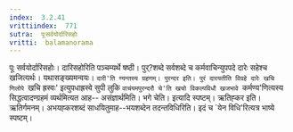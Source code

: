 ```yaml
---
index:  3.2.41
vrittiindex:  771
sutra:  पूःसर्वयोर्दारिसहोः
vritti:  balamanorama 
---
```


पूः सर्वयोर्दारिसहोः। दारिसहोरिति पञ्चम्यर्थे षष्ठी। पुर्?शब्दे सर्वशब्दे च कर्मवाचिन्युपपदे दारेः सहेश्च खजित्यर्थः। यथासङ्ख्यमन्वयः। `दारी'ति ण्यन्तस्य ग्रहणम्। पुरन्दर इति। पुरं दारयतीति विग्रहे दारेः खचि णिलोपे `खचि ह्रस्वः' इत्युपधाह्रस्वे सुपी लुकि `वाचंयमपुरन्दरौ चे'ति खचो विकल्पविधौ खजभावे `कर्मण्य'णित्यस्य सिद्धत्वादण्ग्रहमं व्यर्थमित्यत आह-- असंज्ञार्थमिति। भगे चेति। इत्यादि स्पष्टम्। ऋतिह्कर इति। ऋतिर्गमनम्। अभयह्करशब्दं साधयितुमाह--भयशब्देन तदन्तविधिरिति। इदं च `येन विधि'रित्यत्र भाष्ये स्पष्टम्। 


